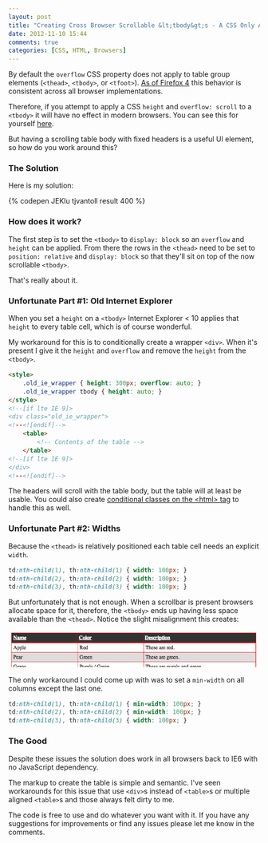 ```yaml
---
layout: post
title: "Creating Cross Browser Scrollable &lt;tbody&gt;s - A CSS Only Approach"
date: 2012-11-10 15:44
comments: true
categories: [CSS, HTML, Browsers]
---
```


By default the `overflow` CSS property does not apply to table group elements (`<thead>`, `<tbody>`, or `<tfoot>`).  [As of Firefox 4](https://developer.mozilla.org/en-US/docs/Firefox_4_for_developers#Miscellaneous_CSS_changes) this behavior is consistent across all browser implementations.

Therefore, if you attempt to apply a CSS `height` and `overflow: scroll` to a `<tbody>` it will have no effect in modern browsers.  You can see this for yourself [here](http://jsfiddle.net/tj_vantoll/vU494/).

But having a scrolling table body with fixed headers is a useful UI element, so how do you work around this?

<!--more-->

### The Solution

Here is my solution:

{% codepen JEKIu tjvantoll result 400 %}

### How does it work?

The first step is to set the `<tbody>` to `display: block` so an `overflow` and `height` can be applied.  From there the rows in the `<thead>` need to be set to `position: relative` and `display: block` so that they'll sit on top of the now scrollable `<tbody>`.

That's really about it.

### Unfortunate Part #1: Old Internet Explorer

When you set a `height` on a `<tbody>` Internet Explorer < 10 applies that `height` to every table cell, which is of course wonderful.

My workaround for this is to conditionally create a wrapper `<div>`.  When it's present I give it the `height` and `overflow` and remove the `height` from the `<tbody>`.

``` html Wrap table for IE
<style>
    .old_ie_wrapper { height: 300px; overflow: auto; }
    .old_ie_wrapper tbody { height: auto; }
</style>
<!--[if lte IE 9]>
<div class="old_ie_wrapper">
<!--<![endif]-->
	<table>
		<!-- Contents of the table -->
	</table>
<!--[if lte IE 9]>
</div>
<!--<![endif]-->
```

The headers will scroll with the table body, but the table will at least be usable.  You could also create [conditional classes on the &lt;html&gt; tag](http://paulirish.com/2008/conditional-stylesheets-vs-css-hacks-answer-neither/) to handle this as well.

### Unfortunate Part #2: Widths

Because the `<thead>` is relatively positioned each table cell needs an explicit `width`.

``` css
td:nth-child(1), th:nth-child(1) { width: 100px; }
td:nth-child(2), th:nth-child(2) { width: 100px; }
td:nth-child(3), th:nth-child(3) { width: 100px; }
```

But unfortunately that is not enough.  When a scrollbar is present browsers allocate space for it, therefore, the `<tbody>` ends up having less space available than the `<thead>`.  Notice the slight misalignment this creates:

![Alignment issue with scroll bar](/images/posts/2012-11-10/Alignment-Issue.png "Alignment issue with scroll bar")

The only workaround I could come up with was to set a `min-width` on all columns except the last one.

``` css
td:nth-child(1), th:nth-child(1) { min-width: 100px; }
td:nth-child(2), th:nth-child(2) { min-width: 100px; }
td:nth-child(3), th:nth-child(3) { width: 100px; }
```

### The Good

Despite these issues the solution does work in all browsers back to IE6 with no JavaScript dependency.

The markup to create the table is simple and semantic.  I've seen workarounds for this issue that use `<div>`s instead of `<table>`s or multiple aligned `<table>`s and those always felt dirty to me.

The code is free to use and do whatever you want with it.  If you have any suggestions for improvements or find any issues please let me know in the comments.
